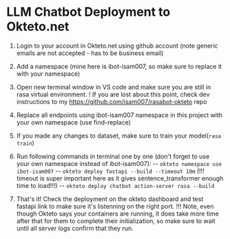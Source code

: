 # LLM Chatbot Deployment to Okteto.net
1. Login to your account in Okteto.net using github account (note generic emails are not accepted - has to be business email)
2. Add a namespace (mine here is ibot-isam007, so make sure to replace it with your namespace)
3. Open new terminal window in VS code and make sure you are still in rasa virtual environment. 
   ! If you are lost about this point, check dev instructions to my https://github.com/isam007/rasabot-okteto repo
4. Replace all endpoints using ibot-isam007 namespace in this project with your own namespace (use find-replace)
5. If you made any changes to dataset, make sure to train your model(`rasa train`)
6. Run following commands in terminal one by one (don't forget to use your own namespace instead of ibot-isam007):
   -- `okteto namespace use ibot-isam007`
   -- `okteto deploy fastapi --build --timeout 10m` (!!! timeout is super important here as it gives sentence_transformer enough time to load!!!)
   -- `okteto deploy chatbot action-server rasa --build`

7. That's it! Check the deployment on the okteto dashboard and test fastapi link to make sure it's listenning on the right port. 
   !!! Note, even though Okteto says your containers are running, it does take more time after that for them to complete their initialization, 
       so make sure to wait until all server logs confirm that they run.